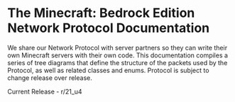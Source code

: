 # The Minecraft: Bedrock Edition Network Protocol Documentation

We share our Network Protocol with server partners so they can write their own Minecraft servers with their own code. This documentation compiles a series of tree diagrams that define the structure of the packets used by the Protocol, as well as related classes and enums.
Protocol is subject to change release over release.

Current Release - r/21_u4
